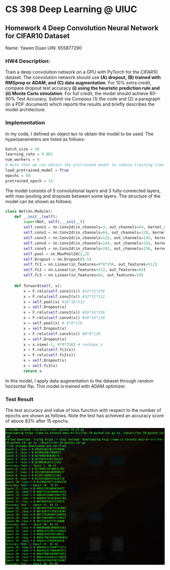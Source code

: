 # CS 398 Deep Learning @ UIUC

## Homework 4 Deep Convolution Neural Network for CIFAR10 Dataset

Name: Yawen Duan		UIN: 655877290

### **HW4 Description:**

Train a deep convolution network on a GPU with PyTorch for the CIFAR10 dataset. The convolution network should use **(A) dropout, (B) trained with RMSprop or ADAM, and (C) data augmentation**. For 10% extra credit, compare dropout test accuracy **(i) using the heuristic prediction rule and (ii) Monte Carlo simulation**. For full credit, the model should achieve 80-90% Test Accuracy. Submit via Compass (1) the code and (2) a paragraph (in a PDF document) which reports the results and briefly describes the model architecture. 

### Implementation

In my code, I defined an object  `Net` to obtain the model to be used. The hyperparameters are listed as follows:

```python
batch_size = 50
learning_rate = 0.001
num_workers = 4
# Note that we can obtain the pretrained model to reduce training time
load_pretrained_model = True
epochs = 50
pretrained_epoch = 15
```

The model consists of 5 convolutional layers and 3 fully-connected layers, with max-pooling and dropouts between some layers. The structure of the model can be shown as follows:

```python
class Net(nn.Module):
    def __init__(self):
        super(Net, self).__init__()
        self.conv1 = nn.Conv2d(in_channels=3, out_channels=64, kernel_size=(3,3), padding=(1,1))
        self.conv2 = nn.Conv2d(in_channels=64, out_channels=128, kernel_size=(3,3), padding=(1,1))
        self.conv3 = nn.Conv2d(in_channels=128, out_channels=144, kernel_size=(3,3), padding=(1,1))
        self.conv4 = nn.Conv2d(in_channels=144, out_channels=192, kernel_size=(3,3), padding=(1,1))
        self.conv5 = nn.Conv2d(in_channels=192, out_channels=256, kernel_size=(3,3), padding=(1,1))
        self.pool = nn.MaxPool2d(2,2)
        self.Dropout = nn.Dropout(0.5)
        self.fc1 = nn.Linear(in_features=8*8*256, out_features=512)
        self.fc2 = nn.Linear(in_features=512, out_features=64)
        self.fc3 = nn.Linear(in_features=64, out_features=10)

    def forward(self, x):
        x = F.relu(self.conv1(x)) #32*32*256
        x = F.relu(self.conv2(x)) #32*32*512
        x = self.pool(x) #16*16*512
        x = self.Dropout(x)
        x = F.relu(self.conv3(x)) #16*16*256
        x = F.relu(self.conv4(x)) #16*16*128
        x = self.pool(x) # 8*8*128
        x = self.Dropout(x)
        x = F.relu(self.conv5(x)) #8*8*128
        x = self.Dropout(x)
        x = x.view(-1, 8*8*256) # reshape x
        x = F.relu(self.fc1(x))
        x = F.relu(self.fc2(x))
        x = self.Dropout(x)
        x = self.fc3(x)
        return x
```

In this model, I apply data augmentation to the dataset through random horizontal flip. This model is trained with ADAM optimizer.

### Test Result 

The test accuracy and value of loss function with respect to the number of epochs are shown as follows. Note the test has achieved an accuracy score of above 83% after 15 epochs.

![Alt text](assets/test_output.png/?raw=true "Test Accuracy")
